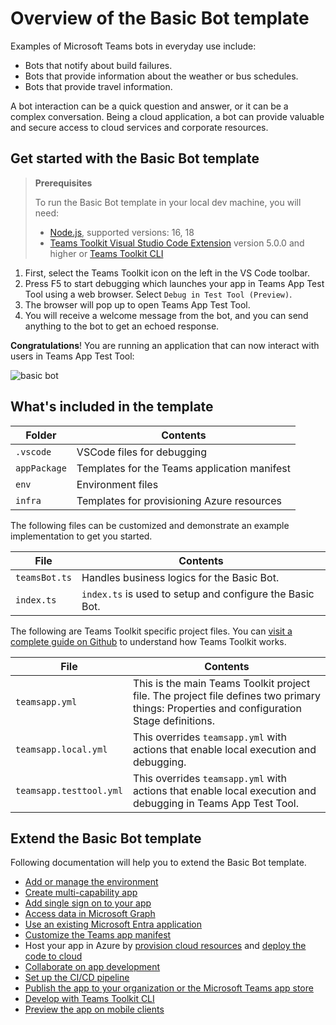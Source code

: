# Overview of the Basic Bot template

Examples of Microsoft Teams bots in everyday use include:

- Bots that notify about build failures.
- Bots that provide information about the weather or bus schedules.
- Bots that provide travel information.

A bot interaction can be a quick question and answer, or it can be a complex conversation. Being a cloud application, a bot can provide valuable and secure access to cloud services and corporate resources.

## Get started with the Basic Bot template

> **Prerequisites**
>
> To run the Basic Bot template in your local dev machine, you will need:
>
> - [Node.js](https://nodejs.org/), supported versions: 16, 18
> - [Teams Toolkit Visual Studio Code Extension](https://aka.ms/teams-toolkit) version 5.0.0 and higher or [Teams Toolkit CLI](https://aka.ms/teamsfx-toolkit-cli)

1. First, select the Teams Toolkit icon on the left in the VS Code toolbar.
2. Press F5 to start debugging which launches your app in Teams App Test Tool using a web browser. Select `Debug in Test Tool (Preview)`.
3. The browser will pop up to open Teams App Test Tool.
4. You will receive a welcome message from the bot, and you can send anything to the bot to get an echoed response.

**Congratulations**! You are running an application that can now interact with users in Teams App Test Tool:

![basic bot](https://github.com/OfficeDev/TeamsFx/assets/9698542/bdf87809-7dd7-4926-bff0-4546ada25e4b)

## What's included in the template

| Folder       | Contents                                            |
| - | - |
| `.vscode`    | VSCode files for debugging                          |
| `appPackage` | Templates for the Teams application manifest        |
| `env`        | Environment files                                   |
| `infra`      | Templates for provisioning Azure resources          |

The following files can be customized and demonstrate an example implementation to get you started.

| File                                 | Contents                                           |
| - | - |
|`teamsBot.ts`| Handles business logics for the Basic Bot.|
|`index.ts`|`index.ts` is used to setup and configure the Basic Bot.|

The following are Teams Toolkit specific project files. You can [visit a complete guide on Github](https://github.com/OfficeDev/TeamsFx/wiki/Teams-Toolkit-Visual-Studio-Code-v5-Guide#overview) to understand how Teams Toolkit works.

| File                                 | Contents                                           |
| - | - |
|`teamsapp.yml`|This is the main Teams Toolkit project file. The project file defines two primary things:  Properties and configuration Stage definitions. |
|`teamsapp.local.yml`|This overrides `teamsapp.yml` with actions that enable local execution and debugging.|
|`teamsapp.testtool.yml`| This overrides `teamsapp.yml` with actions that enable local execution and debugging in Teams App Test Tool.|

## Extend the Basic Bot template

Following documentation will help you to extend the Basic Bot template.

- [Add or manage the environment](https://learn.microsoft.com/microsoftteams/platform/toolkit/teamsfx-multi-env)
- [Create multi-capability app](https://learn.microsoft.com/microsoftteams/platform/toolkit/add-capability)
- [Add single sign on to your app](https://learn.microsoft.com/microsoftteams/platform/toolkit/add-single-sign-on)
- [Access data in Microsoft Graph](https://learn.microsoft.com/microsoftteams/platform/toolkit/teamsfx-sdk#microsoft-graph-scenarios)
- [Use an existing Microsoft Entra application](https://learn.microsoft.com/microsoftteams/platform/toolkit/use-existing-aad-app)
- [Customize the Teams app manifest](https://learn.microsoft.com/microsoftteams/platform/toolkit/teamsfx-preview-and-customize-app-manifest)
- Host your app in Azure by [provision cloud resources](https://learn.microsoft.com/microsoftteams/platform/toolkit/provision) and [deploy the code to cloud](https://learn.microsoft.com/microsoftteams/platform/toolkit/deploy)
- [Collaborate on app development](https://learn.microsoft.com/microsoftteams/platform/toolkit/teamsfx-collaboration)
- [Set up the CI/CD pipeline](https://learn.microsoft.com/microsoftteams/platform/toolkit/use-cicd-template)
- [Publish the app to your organization or the Microsoft Teams app store](https://learn.microsoft.com/microsoftteams/platform/toolkit/publish)
- [Develop with Teams Toolkit CLI](https://aka.ms/teams-toolkit-cli/debug)
- [Preview the app on mobile clients](https://github.com/OfficeDev/TeamsFx/wiki/Run-and-debug-your-Teams-application-on-iOS-or-Android-client)
